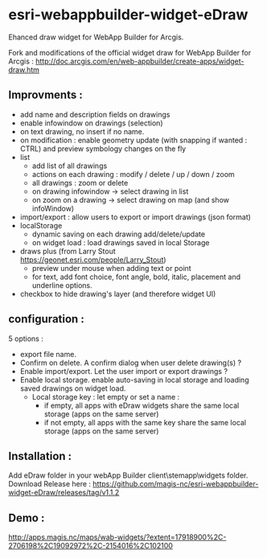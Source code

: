 # esri-webappbuilder-widget-eDraw
Ehanced draw widget for WebApp Builder for Arcgis.

Fork and modifications of the official widget draw for WebApp Builder for Arcgis :
http://doc.arcgis.com/en/web-appbuilder/create-apps/widget-draw.htm

## Improvments :
- add name and description fields on drawings
- enable infowindow on drawings (selection)
- on text drawing, no insert if no name.
- on modification : enable geometry update (with snapping if wanted : CTRL) and preview symbology changes on the fly
- list
	- add list of all drawings
	- actions on each drawing : modify / delete / up / down / zoom
	- all drawings : zoom or delete
	- on drawing infowindow -> select drawing in list
	- on zoom on a drawing -> select drawing on map (and show infoWindow)
- import/export : allow users to export or import drawings (json format)
- localStorage
	- dynamic saving on each drawing add/delete/update
	- on widget load : load drawings saved in local Storage
- draws plus (from Larry Stout https://geonet.esri.com/people/Larry_Stout)
	- preview under mouse when adding text or point
	- for text, add font choice, font angle, bold, italic, placement and underline options.
- checkbox to hide drawing's layer (and therefore widget UI)

## configuration :
5 options :
- export file name.
- Confirm on delete. A confirm dialog when user delete drawing(s) ?
- Enable import/export. Let the user import or export drawings ?
- Enable local storage. enable auto-saving in local storage and loading saved drawings on widget load.
	- Local storage key : let empty or set a name :
		- if empty, all apps with eDraw widgets share the same local storage (apps on the same server)
		- if not empty, all apps with the same key share the same local storage (apps on the same server)
		
## Installation :
Add eDraw folder in your webApp Builder client\stemapp\widgets folder.
Download Release here : 
https://github.com/magis-nc/esri-webappbuilder-widget-eDraw/releases/tag/v1.1.2

## Demo :
http://apps.magis.nc/maps/wab-widgets/?extent=17918900%2C-2706198%2C19092972%2C-2154016%2C102100
